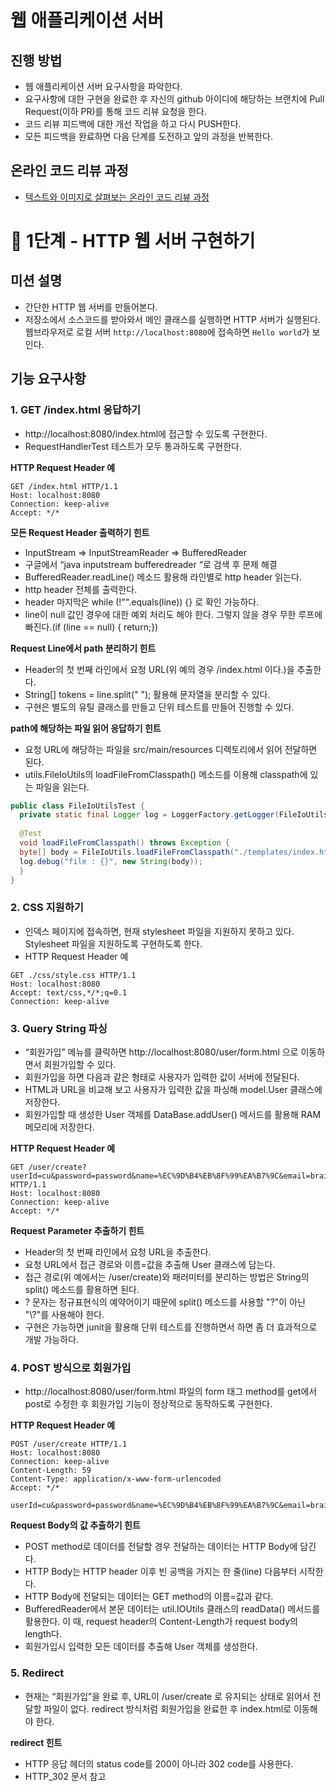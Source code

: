 # 웹 애플리케이션 서버
## 진행 방법
* 웹 애플리케이션 서버 요구사항을 파악한다.
* 요구사항에 대한 구현을 완료한 후 자신의 github 아이디에 해당하는 브랜치에 Pull Request(이하 PR)를 통해 코드 리뷰 요청을 한다.
* 코드 리뷰 피드백에 대한 개선 작업을 하고 다시 PUSH한다.
* 모든 피드백을 완료하면 다음 단계를 도전하고 앞의 과정을 반복한다.

## 온라인 코드 리뷰 과정
* [텍스트와 이미지로 살펴보는 온라인 코드 리뷰 과정](https://github.com/next-step/nextstep-docs/tree/master/codereview)

# 🚀 1단계 - HTTP 웹 서버 구현하기
## 미션 설명
- 간단한 HTTP 웹 서버를 만들어본다.
- 저장소에서 소스코드를 받아와서 메인 클래스를 실행하면 HTTP 서버가 실행된다. 웹브라우저로 로컬 서버 `http://localhost:8080`에 접속하면 `Hello world`가 보인다.


## 기능 요구사항

### 1. GET /index.html 응답하기
- http://localhost:8080/index.html에 접근할 수 있도록 구현한다. 
- RequestHandlerTest 테스트가 모두 통과하도록 구현한다. 

**HTTP Request Header 예**
```http request
GET /index.html HTTP/1.1
Host: localhost:8080
Connection: keep-alive
Accept: */*
```

**모든 Request Header 출력하기 힌트**
- InputStream => InputStreamReader => BufferedReader 
- 구글에서 “java inputstream bufferedreader “로 검색 후 문제 해결 
- BufferedReader.readLine() 메소드 활용해 라인별로 http header 읽는다. 
- http header 전체를 출력한다. 
- header 마지막은 while (!"".equals(line)) {} 로 확인 가능하다. 
- line이 null 값인 경우에 대한 예외 처리도 해야 한다. 그렇지 않을 경우 무한 루프에 빠진다.(if (line == null) { return;})

**Request Line에서 path 분리하기 힌트**
- Header의 첫 번째 라인에서 요청 URL(위 예의 경우 /index.html 이다.)을 추출한다. 
- String[] tokens = line.split(" "); 활용해 문자열을 분리할 수 있다. 
- 구현은 별도의 유틸 클래스를 만들고 단위 테스트를 만들어 진행할 수 있다.


**path에 해당하는 파일 읽어 응답하기 힌트**
- 요청 URL에 해당하는 파일을 src/main/resources 디렉토리에서 읽어 전달하면 된다. 
- utils.FileIoUtils의 loadFileFromClasspath() 메소드를 이용해 classpath에 있는 파일을 읽는다. 
```java
public class FileIoUtilsTest {
  private static final Logger log = LoggerFactory.getLogger(FileIoUtilsTest.class);
  
  @Test
  void loadFileFromClasspath() throws Exception {
  byte[] body = FileIoUtils.loadFileFromClasspath("./templates/index.html");
  log.debug("file : {}", new String(body));
  }
}
```

### 2. CSS 지원하기
- 인덱스 페이지에 접속하면, 현재 stylesheet 파일을 지원하지 못하고 있다. Stylesheet 파일을 지원하도록 구현하도록 한다. 
- HTTP Request Header 예

```http request
GET ./css/style.css HTTP/1.1
Host: localhost:8080
Accept: text/css,*/*;q=0.1
Connection: keep-alive
```

### 3. Query String 파싱
- “회원가입” 메뉴를 클릭하면 http://localhost:8080/user/form.html 으로 이동하면서 회원가입할 수 있다. 
- 회원가입을 하면 다음과 같은 형태로 사용자가 입력한 값이 서버에 전달된다. 
- HTML과 URL을 비교해 보고 사용자가 입력한 값을 파싱해 model.User 클래스에 저장한다. 
- 회원가입할 때 생성한 User 객체를 DataBase.addUser() 메서드를 활용해 RAM 메모리에 저장한다.

**HTTP Request Header 예**
```http request
GET /user/create?userId=cu&password=password&name=%EC%9D%B4%EB%8F%99%EA%B7%9C&email=brainbackdoor%40gmail.com HTTP/1.1
Host: localhost:8080
Connection: keep-alive
Accept: */*
```

**Request Parameter 추출하기 힌트**
- Header의 첫 번째 라인에서 요청 URL을 추출한다. 
- 요청 URL에서 접근 경로와 이름=값을 추출해 User 클래스에 담는다. 
- 접근 경로(위 예에서는 /user/create)와 패러미터를 분리하는 방법은 String의 split() 메소드를 활용하면 된다. 
- ? 문자는 정규표현식의 예약어이기 때문에 split() 메소드를 사용할 "?"이 아닌 "\\?"를 사용해야 한다. 
- 구현은 가능하면 junit을 활용해 단위 테스트를 진행하면서 하면 좀 더 효과적으로 개발 가능하다.




### 4. POST 방식으로 회원가입
- http://localhost:8080/user/form.html 파일의 form 태그 method를 get에서 post로 수정한 후 회원가입 기능이 정상적으로 동작하도록 구현한다.

**HTTP Request Header 예**
```http request
POST /user/create HTTP/1.1
Host: localhost:8080
Connection: keep-alive
Content-Length: 59
Content-Type: application/x-www-form-urlencoded
Accept: */*

userId=cu&password=password&name=%EC%9D%B4%EB%8F%99%EA%B7%9C&email=brainbackdoor%40gmail.com
```

**Request Body의 값 추출하기 힌트**
- POST method로 데이터를 전달할 경우 전달하는 데이터는 HTTP Body에 담긴다. 
- HTTP Body는 HTTP header 이후 빈 공백을 가지는 한 줄(line) 다음부터 시작한다. 
- HTTP Body에 전달되는 데이터는 GET method의 이름=값과 같다. 
- BufferedReader에서 본문 데이터는 util.IOUtils 클래스의 readData() 메서드를 활용한다. 이 때, request header의 Content-Length가 request body의 length다. 
- 회원가입시 입력한 모든 데이터를 추출해 User 객체를 생성한다.




### 5. Redirect
- 현재는 “회원가입”을 완료 후, URL이 /user/create 로 유지되는 상태로 읽어서 전달할 파일이 없다. redirect 방식처럼 회원가입을 완료한 후 index.html로 이동해야 한다.

**redirect 힌트**
- HTTP 응답 헤더의 status code를 200이 아니라 302 code를 사용한다. 
- HTTP_302 문서 참고
